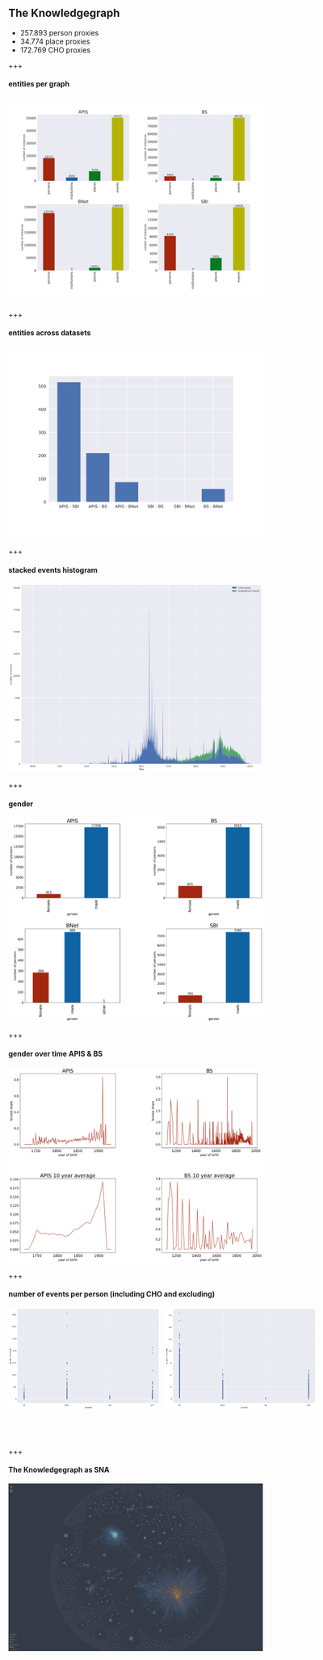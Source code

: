 ## The Knowledgegraph
- 257.893 person proxies<!-- .element: class="fragment" -->
- 34.774 place proxies<!-- .element: class="fragment" -->
- 172.769 CHO proxies<!-- .element: class="fragment" -->

+++

#### entities per graph

![the graph](images/analysis_charts/number_events_per_dataset_5_23.svg)<!-- .element: width="1000" -->

+++

#### entities across datasets

![the graph](images/analysis_charts/number_interlinks_v2.png)<!-- .element: width="1000" -->

+++

#### stacked events histogram

![histogram events](images/analysis_charts/stacked_events_over_years_cho_and_bio_2023-06-13.png)<!-- .element: width="1000" -->

+++

#### gender

![gender](images/analysis_charts/gender_6-23.png)<!-- .element: width="1000" -->

+++

#### gender over time APIS & BS

![gender over time](images/analysis_charts/gender_over_time_inkl_10_years_avg_6-2023.png)<!-- .element: width="1000" -->

+++

#### number of events per person (including CHO and excluding)

<div style="display: flex;">
<img src="images/analysis_charts/events_per_person_incl_cho_creation_2023-06-13.png" style="margin-bottom:60px; flex: 1; margin-right: 5px;" width="300" />
<img src="images/analysis_charts/number_of_events_per_person.png" style="margin-bottom:60px; flex: 1; margin-left: 5px" width="300" />
</div>

+++

#### The Knowledgegraph as SNA

![Intavia SNA](images/analysis_charts/sna_screenshot_2023-07-06.png)<!-- .element: width="1000" -->
